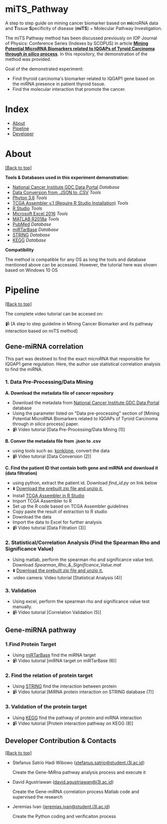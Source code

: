 # miTS_Pathway
A step to step guide on mining cancer biomarker based on **mi**croRNA data and **T**issue **S**pecificity of disease (**miTS**) + Molecular Pathway Investigation.

The miTS Pathway method has been discussed previously on IOP Journal of Physics: Conference Series (Indexes by SCOPUS) in article [**Mining Potential MicroRNA Biomarkers related to IQGAPs of Tyroid Carcinoma through *in silico* process**](http://commdis.telkomuniversity.ac.id/icodis/2018/). In this repository, the demonstration of the method  was provided.

Goal of the demonstrated experiment:
- Find thyroid carcinoma's biomarker related to IQGAP1 gene based on the miRNA presence in patient thyroid tissue.
- Find the molecular interaction that promote the cancer.


# Index

- [About](https://github.com/stefanuswibowo/MiTS_Pathway#about)
- [Pipeline](https://github.com/stefanuswibowo/MiTS_Pathway#pipeline)
- [Developer](https://github.com/stefanuswibowo/MiTS_Pathway#contacts)


# About

[[Back to top]](https://github.com/stefanuswibowo/MiTS_Pathway#index)

**Tools & Databases used in this experiment demonstration:**
- [National Cancer Institute GDC Data Portal](https://portal.gdc.cancer.gov/) *Database*
- [Data Conversion from .JSON to .CSV](https://konklone.io/json/) *Tools*
- [Phyton 3.6](https://www.python.org/downloads/release/python-360/) *Tools*
- [TCGA Assembler v.1 (Require R Studio Installation)](http://www.compgenome.org/TCGA-Assembler/) *Tools*
- [R Studio](https://www.rstudio.com/) *Tools*
- [Microsoft Excel 2016](https://products.office.com/en/excel) *Tools*
- [MATLAB R2018a](https://www.mathworks.com/products/matlab.html) *Tools*
- [PubMed](https://www.ncbi.nlm.nih.gov/pubmed/) *Database*
- [miRTarBase](http://mirtarbase.mbc.nctu.edu.tw/) *Database*
- [STRING](https://string-db.org/) *Database*
- [KEGG](https://www.genome.jp/kegg/) *Database*

**Compatibility**

The method is compatible for any OS as long the tools and database mentioned above can be accessed. However, the tutorial here was shown based on Windows 10 OS


# Pipeline

[[Back to top]](https://github.com/stefanuswibowo/MiTS_Pathway#index)

The complete video tutorial can be accesed on:

:video_camera: [A step to step guideline in Mining Cancer Biomarker and its pathway interaction based on miTS method]

## Gene-miRNA correlation
This part was destined to find the exact microRNA that responsible for IQGAP1 gene regulation. Here, the author use statistical correlation analysis to find the miRNA.

### 1. Data Pre-Processing/Data Mining
**A. Download the metadata file of cancer repository**
- Download the metadata from [National Cancer Institute GDC Data Portal](https://portal.gdc.cancer.gov/) database
- Using the parameter listed on "Data pre-processing" section of [Mining Potential MicroRNA Biomarkers related to IQGAPs of Tyroid Carcinoma through *in silico* process] paper.
- :video_camera: Video tutorial [Data Pre-Processing/Data Mining (1)]

**B. Conver the metadata file from .json to .csv**
- using tools such as: [konklone](https://konklone.io/json/), convert the data
- :video_camera: Video tutorial [Data Conversion (2)]

**C. Find the patient ID that contain both gene and miRNA and download it (data filtration)**
- using python, extract the patient id. Download *find_id.py* on link below
- :arrow_down: [Download the prebuilt zip file and unzip it.](https://github.com/stefanuswibowo/miTS_Pathway/releases/latest)
- Install [TCGA Assembler in R Studio](http://www.compgenome.org/TCGA-Assembler/)
- Import TCGA Assembler to R
- Set up the R code based on TCGA Assembler guidelines
- Copy paste the result of extraction to R studio
- Download the data
- Import the data to Excel for further analysis
- :video_camera: Video tutorial [Data Filtration (3)]

### 2. Statistical/Correlation Analysis (Find the Spearman Rho and Significance Value)
- Using matlab, perform the spearman rho and significance value test. Download *Spearman_Rho_&_Significance_Value.mat*
- :arrow_down: [Download the prebuilt zip file and unzip it.](https://github.com/stefanuswibowo/miTS_Pathway/releases/latest)
- :video camera: Video tutorial [Statistical Analysis (4)]

### 3. Validation
- Using excel, perform the spearman rho and significance value test manually.
- :video_camera: Video tutorial [Correlation Validation (5)]

## Gene-miRNA pathway

### 1.Find Protein Target
- Using [miRTarBase](http://mirtarbase.mbc.nctu.edu.tw/) find the miRNA target
- :video_camera: Video tutorial [miRNA target on miRTarBase (6)]

### 2. Find the relation of protein target
- Using [STRING](https://string-db.org/) find the interaction between protein
- :video_camera: Video tutorial [MiRNA protein interaction on STRING database (7)]

### 3. Validation of the protein target
- Using [KEGG](https://www.genome.jp/kegg/) find the pathway of protein and miRNA interaction
- :video_camera: Video tutorial [Protein interaction pathway on KEGG (8)]

  
 ## Developer Contribution & Contacts
 
 [[Back to top]](https://github.com/stefanuswibowo/MiTS_Pathway#Developer)
 
 - Stefanus Satrio Hadi Wibowo (stefanus.satrio@student.i3l.ac.id)
 
   Create the Gene-MiRna pathway analysis process and execute it
 - David Agustriawan (david.agustriawan@i3l.ac.id)
 
   Create the Gene-miRNA correlation process Matlab code and supervised the research
 - Jeremias Ivan (jeremias.ivan@student.i3l.ac.id)
 
   Create the Python coding and verificaiton process
